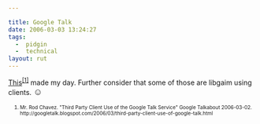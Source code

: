 ```yaml
---

title: Google Talk
date: 2006-03-03 13:24:27
tags:
  -  pidgin
  -  technical
layout: rut
---
```


<p><a href="http://googletalk.blogspot.com/2006/03/third-party-client-use-of-google-talk.html" title="Third Party Client Use of the Google Talk Service">This</a><sup><a href="http://googletalk.blogspot.com/2006/03/third-party-client-use-of-google-talk.html" title="Third Party Client Use of the Google Talk Service">[1]</a></sup> made my day.  Further consider that some of those are libgaim using clients. <font size="+1">&#x263a;</font></p>

<ol><font size="-2"><li><font size="-2">Mr. Rod Chavez.  "Third Party Client Use of the Google Talk Service" Google Talkabout 2006-03-02.  http://googletalk.blogspot.com/2006/03/third-party-client-use-of-google-talk.html</font></li></font></ol>

